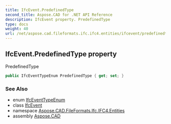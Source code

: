 ```yaml
---
title: IfcEvent.PredefinedType
second_title: Aspose.CAD for .NET API Reference
description: IfcEvent property. PredefinedType
type: docs
weight: 40
url: /net/aspose.cad.fileformats.ifc.ifc4.entities/ifcevent/predefinedtype/
---
```

## IfcEvent.PredefinedType property

PredefinedType

```csharp
public IfcEventTypeEnum PredefinedType { get; set; }
```

### See Also

* enum [IfcEventTypeEnum](../../../aspose.cad.fileformats.ifc.ifc4.types/ifceventtypeenum/)
* class [IfcEvent](../)
* namespace [Aspose.CAD.FileFormats.Ifc.IFC4.Entities](../../ifcevent/)
* assembly [Aspose.CAD](../../../)


